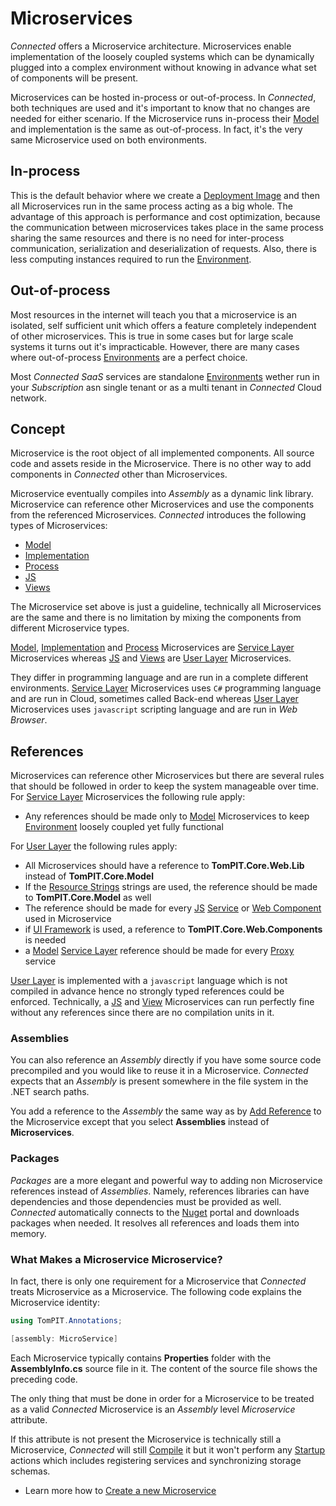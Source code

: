 # Microservices

*Connected* offers a Microservice architecture. Microservices enable implementation of the loosely coupled systems which can be dynamically plugged into a complex environment without knowing in advance what set of components will be present.

Microservices can be hosted in-process or out-of-process. In *Connected*, both techniques are used and it's important to know that no changes are needed for either scenario. If the Microservice runs in-process their [Model](Model.md) and implementation is the same as out-of-process. In fact, it's the very same Microservice used on both environments.

## In-process

This is the default behavior where we create a [Deployment Image](../Deployment/Images.md) and then all Microservices run in the same process acting as a big whole. The advantage of this approach is performance and cost optimization, because the communication between microservices takes place in the same process sharing the same resources and there is no need for inter-process communication, serialization and deserialization of requests. Also, there is less computing instances required to run the [Environment](../Environment/README.md).

## Out-of-process

Most resources in the internet will teach you that a microservice is an isolated, self sufficient unit which offers a feature completely independent of other microservices. This is true in some cases but for large scale systems it turns out it's impracticable. However, there are many cases where out-of-process [Environments](../Environment/README.md) are a perfect choice.

Most *Connected* *SaaS* services are standalone [Environments](../Environment/README.md) wether run in your *Subscription* asn single tenant or as a multi tenant in *Connected* Cloud network.

## Concept

Microservice is the root object of all implemented components. All source code and assets reside in the Microservice. There is no other way to add components in *Connected* other than Microservices.

Microservice eventually compiles into *Assembly* as a dynamic link library. Microservice can reference other Microservices and use the components from the referenced Microservices. *Connected* introduces the following types of Microservices:

- [Model](Model.md)
- [Implementation](../ServiceLayer/Services/README.md)
- [Process](../ServiceLayer/Artifacts/Processes.md)
- [JS](../UserLayer/UI/JSMicroservice.md)
- [Views](../UserLayer/UI/ViewMicroservice.md)

The Microservice set above is just a guideline, technically all Microservices are the same and there is no limitation by mixing the components from different Microservice types.

[Model](Model.md), [Implementation](../ServiceLayer/Services/README.md) and [Process](../ServiceLayer/Artifacts/Processes.md) Microservices are [Service Layer](../ServiceLayer/README.md) Microservices whereas [JS](../UserLayer/UI/JSMicroservice.md) and [Views](../UserLayer/UI/ViewMicroservice.md) are [User Layer](../UserLayer/README.md) Microservices.

They differ in programming language and are run in a complete different environments. [Service Layer](../ServiceLayer/README.md) Microservices uses ```C#``` programming language and are run in Cloud, sometimes called Back-end whereas [User Layer](../UserLayer/README.md) Microservices uses ```javascript``` scripting language and are run in *Web Browser*.

## References

Microservices can reference other Microservices but there are several rules that should be followed in order to keep the system manageable over time. For [Service Layer](../ServiceLayer/README.md) Microservices the following rule apply:

- Any references should be made only to [Model](Model.md) Microservices to keep [Environment](../Environment/README.md) loosely coupled yet fully functional

For [User Layer](../UserLayer/README.md) the following rules apply:

- All Microservices should have a reference to **TomPIT.Core.Web.Lib** instead of **TomPIT.Core.Model**
- If the [Resource Strings](../Globalization/ResourceStrings.md) strings are used, the reference should be made to **TomPIT.Core.Model** as well
- The reference should be made for every [JS](../UserLayer/UI/JSMicroservice.md) [Service](../UserLayer/Services/Proxies.md) or [Web Component](../UserLayer/UI/WebComponents.md) used in Microservice
- if [UI Framework](../UserLayer/UIFramework.md) is used, a reference to **TomPIT.Core.Web.Components** is needed
- a [Model](Model.md) [Service Layer](../ServiceLayer/README.md) reference should be made for every [Proxy](../UserLayer/Services/Proxies.md) service

[User Layer](../UserLayer/README.md) is implemented with a ```javascript``` language which is not compiled in advance hence no strongly typed references could be enforced. Technically, a [JS](../UserLayer/UI/JSMicroservice.md) and [View](../UserLayer/UI/ViewMicroservice.md) Microservices can run perfectly fine without any references since there are no compilation units in it.

### Assemblies

You can also reference an *Assembly* directly if you have some source code precompiled and you would like to reuse it in a Microservice. *Connected* expects that an *Assembly* is present somewhere in the file system in the .NET search paths. 

You add a reference to the *Assembly* the same way as by [Add Reference](../IDE/AddReference.md) to the Microservice except that you select **Assemblies** instead of **Microservices**.

### Packages

*Packages* are a more elegant and powerful way to adding non Microservice references instead of *Assemblies*. Namely, references libraries can have dependencies and those dependencies must be provided as well. *Connected* automatically connects to the [Nuget](https://www.nuget.org/) portal and downloads packages when needed. It resolves all references and loads them into memory.

### What Makes a Microservice Microservice?

In fact, there is only one requirement for a Microservice that *Connected* treats Microservice as a Microservice. The following code explains the Microservice identity:

```csharp
using TomPIT.Annotations;

[assembly: MicroService]
```

Each Microservice typically contains **Properties** folder with the **AssemblyInfo.cs** source file in it. The content of the source file shows the preceding code.

The only thing that must be done in order for a Microservice to be treated as a valid *Connected* Microservice is an *Assembly* level *Microservice* attribute.

If this attribute is not present the Microservice is technically still a Microservice, *Connected* will still [Compile](../Environment/Compilation.md) it but it won't perform any [Startup](Startup.md) actions which includes registering services and synchronizing storage schemas. 

- Learn more how to [Create a new Microservice](../GettingStarted/Tutorials/CreateMicroservice.md)